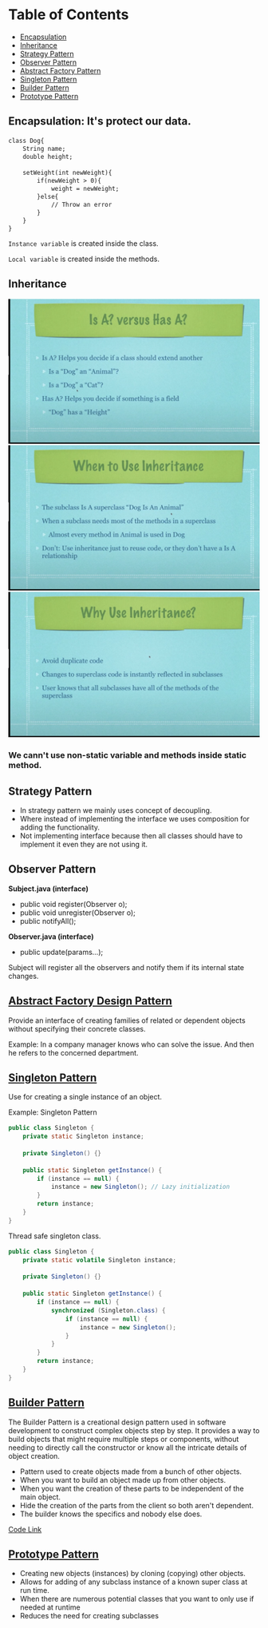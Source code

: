 # Table of Contents
-  [Encapsulation](#encapsulation-its-protect-our-data)
- [Inheritance](#inheritance)
- [Strategy Pattern](#strategy-pattern)
- [Observer Pattern](#observer-pattern)
- [Abstract Factory Pattern](#abstract-factory-design-pattern)
- [Singleton Pattern](#singleton-pattern)
- [Builder Pattern](#builder-pattern)
- [Prototype Pattern](#prototype-pattern)


<!-- State, Factory, Decorator, Command. -->

## Encapsulation: It's protect our data.
```
class Dog{
    String name;
    double height;

    setWeight(int newWeight){
        if(newWeight > 0){
            weight = newWeight;
        }else{
            // Throw an error
        }
    }
}
```

`Instance variable` is created inside the class.

`Local variable` is created inside the methods.

## Inheritance
![Inheritance1](./assets/inheritance1.png)
![Inheritance1](./assets/inheritance2.png)
![Inheritance1](./assets/inheritance3.png)


### We cann't use non-static variable and methods inside static method.

## Strategy Pattern
- In strategy pattern we mainly uses concept of decoupling.
- Where instead of implementing the interface we uses composition for adding the functionality.
- Not implementing interface because then all classes should have to implement it even they are not using it.

## Observer Pattern
**Subject.java (interface)**
- public void register(Observer o);
- public void unregister(Observer o);
- public notifyAll();

**Observer.java (interface)**
- public update(params...);

Subject will register all the observers and notify them if its internal state changes.

## [Abstract Factory Design Pattern](https://chatgpt.com/share/6766515c-b660-8008-b475-9cce6d44e9f0)
Provide an interface of creating families of related or dependent objects without specifying their concrete classes.

Example: In a company manager knows who can solve the issue. And then he refers to the concerned department.

## [Singleton Pattern](https://chatgpt.com/share/67665514-ca50-8008-b656-bcfa3c00b3c5)
Use for creating a single instance of an object.

Example: Singleton Pattern
```java
public class Singleton {
    private static Singleton instance;

    private Singleton() {}

    public static Singleton getInstance() {
        if (instance == null) {
            instance = new Singleton(); // Lazy initialization
        }
        return instance;
    }
}
```

Thread safe singleton class.
```java
public class Singleton {
    private static volatile Singleton instance;

    private Singleton() {}

    public static Singleton getInstance() {
        if (instance == null) {
            synchronized (Singleton.class) {
                if (instance == null) {
                    instance = new Singleton();
                }
            }
        }
        return instance;
    }
}
```

## [Builder Pattern](https://youtu.be/9XnsOpjclUg?si=a0VtB4Tp0aR3KKEm)

The Builder Pattern is a creational design pattern used in software development to construct complex objects step by step. It provides a way to build objects that might require multiple steps or components, without needing to directly call the constructor or know all the intricate details of object creation.
- Pattern used to create objects made from a bunch of other objects.
- When you want to build an object made up from other objects.
- When you want the creation of these parts to be independent of the main object.
- Hide the creation of the parts from the client so both aren't dependent.
- The builder knows the specifics and nobody else does.

[Code Link](https://www.newthinktank.com/2012/09/builder-design-pattern-tutorial/)

## [Prototype Pattern](https://youtu.be/AFbZhRL0Uz8?si=Sx-JHwlswc6EYutU)
- Creating new objects (instances) by cloning (copying) other objects.
- Allows for adding of any subclass instance of a known super class at run time.
- When there are numerous potential classes that you want to only use if needed at runtime
- Reduces the need for creating subclasses
